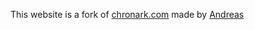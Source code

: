 This website is a fork of [chronark.com](https://chronark.com) made by [Andreas](https://github.com/chronark)
